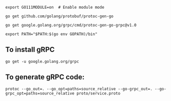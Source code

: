 `export GO111MODULE=on  # Enable module mode`

`go get github.com/golang/protobuf/protoc-gen-go`

`go get google.golang.org/grpc/cmd/protoc-gen-go-grpc@v1.0`

`export PATH="$PATH:$(go env GOPATH)/bin"`

## To install gRPC
`go get -u google.golang.org/grpc`


## To generate gRPC code:
`protoc --go_out=. --go_opt=paths=source_relative --go-grpc_out=. --go-grpc_opt=paths=source_relative proto/service.proto`